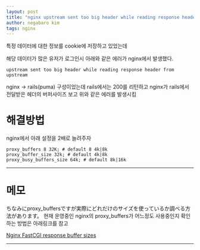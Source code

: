 ```yaml
---
layout: post
title: "nginx upstream sent too big header while reading response header from upstream에러"
author: negabaro kim
tags: nginx
---
```



특정 데이터에 대한 정보를 cookie에 저장하고 있었는데

해당 데이터가 많은 유저가 로그인시 아래와 같은 에러가 nginx에서 발생했다.

```
upstream sent too big header while reading response header from upstream
```

nginx -> rails(puma) 구성이었는데 rails에서는 200를 리턴하고 nginx가 rails에서 전달받은 헤더의 버퍼사이즈 보고 
위와 같은 에러를 발생시킴

# 해결방법

nginx에서 아래 설정을 2배로 늘려주자



```
proxy_buffers 8 32K; # default 8 4k|8k
proxy_buffer_size 32k; # default 4k|8k
proxy_busy_buffers_size 64k; # default 8k|16k
```


---

# 메모

ちなみにproxy_buffersですが実際にどれだけのサイズを使っているか調べる方法があります。
현재 운영중인 nginx의 proxy_buffers가 어느정도 사용중인지 확인하는 방법은 아래링크를 참고

[Nginx FastCGI response buffer sizes]

---

[Nginx FastCGI response buffer sizes]: https://gist.github.com/magnetikonline/11312172#determine-fastcgi-response-sizes%E3%82%88%E3%82%8A